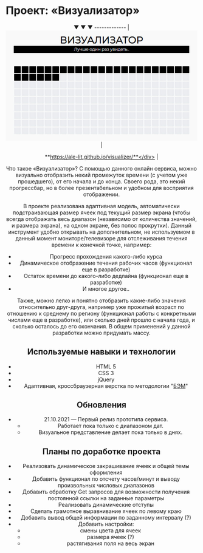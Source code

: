 # Проект: «Визуализатор»


<div align="center">
  
▼ ▼ ▼
------------- |
<a href="https://ale-lit.github.io/visualizer/"><img src="https://github.com/ale-lit/ale-lit/blob/main/screens/visualizer2.jpg" alt="Визуализатор"></a>
| <div align="center">**https://ale-lit.github.io/visualizer/**</div> |
  
</div>

Что такое «Визуализатор»? С помощью данного онлайн сервиса, можно визуально отобразить некий промежуток времени (с учетом уже прошедшего), от его начала и до конца. Своего рода, это некий прогрессбар, но в более презентабельном и удобном для восприятия отображении.

В проекте реализована адаптивная модель, автоматически подстраивающая размер ячеек под текущий размер экрана (чтобы всегда отображать весь диапазон (независимо от количества значений, и размера экрана), на одном экране, без полос прокрутки). Данный инструмент удобно открывать на дополнительном, не используемом в данный момент мониторе/телевизоре для отслеживания течения времени к конечной точке, например:
* Прогресс прохождения какого-либо курса
* Динамическое отображение течения рабочих часов (функционал еще в разработке)
* Остаток времени до какого-либо дедлайна (функционал еще в разработке)
* И многое другое..

Также, можно легко и понятно отобразить какие-либо значения относительно друг-друга, например уже прожитый возраст по отношению к среднему по региону (функционал работы с конкретными числами еще в разработке), или сколько дней прошло с начала года, и сколько осталось до его окончания. В общем применений у данной разработки можно придумать массу.

## Используемые навыки и технологии
* HTML 5
* CSS 3
* jQuery
* Адаптивная, кроссбраузерная верстка по методологии "[БЭМ](https://ru.bem.info/ "Методология созданная в Яндексе для удобной разработки сайтов")"

## Обновления
* 21.10.2021 &mdash; Первый релиз прототипа сервиса.
  * Работает пока только с диапазоном дат.
  * Визуальное представление делает пока только в днях.

## Планы по доработке проекта
* Реализовать динамическое закрашивание ячеек и общей темы оформления
* Добавить функционал по отсчету часов/минут и выводу произвольных числовых диапазонов
* Добавить обработку Get запросов для возможности получения постоянной ссылки на заданные параметры
* Реализовать динамические отступы
* Сделать грамотное выравнивание ячеек по левому краю
* Добавить вывод общей информации по заданному интервалу (?)
* Добавить настройки:
  * смены цвета для ячеек
  * размера ячеек (?)
  * растягивания поля на весь экран
